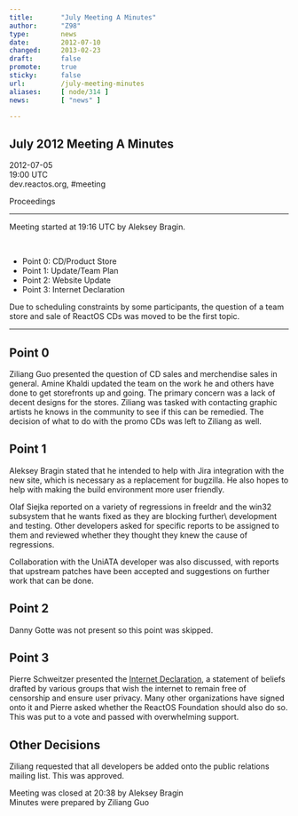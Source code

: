 ```yaml
---
title:       "July Meeting A Minutes"
author:      "Z98"
type:        news
date:        2012-07-10
changed:     2013-02-23
draft:       false
promote:     true
sticky:      false
url:         /july-meeting-minutes
aliases:     [ node/314 ]
news:        [ "news" ]

---
```


<h2>July 2012 Meeting A Minutes</h2>
<p>2012-07-05<br />19:00 UTC<br />dev.reactos.org, #meeting</p>
<p>Proceedings</p>
<hr />
<p>Meeting started at 19:16 UTC by Aleksey Bragin.</p>
<p>&nbsp;</p>
<ul>
<li>Point 0: CD/Product Store</li>
<li>Point 1: Update/Team Plan</li>
<li>Point 2: Website Update</li>
<li>Point 3: Internet Declaration</li>
</ul>
<p>Due to scheduling constraints by some participants, the question of a team store and sale of ReactOS CDs was moved to be the first topic.</p>
<p>
<hr />
</p>
<h2>Point 0</h2>
<p>Ziliang Guo presented the question of CD sales and merchendise sales in general. Amine Khaldi updated the team on the work he and others have done to get storefronts up and going. The primary concern was a lack of decent designs for the stores. Ziliang was tasked with contacting graphic artists he knows in the community to see if this can be remedied. The decision of what to do with the promo CDs was left to Ziliang as well.</p>
<h2>Point 1</h2>
<p>Aleksey Bragin stated that he intended to help with Jira integration with the new site, which is necessary as a replacement for bugzilla. He also hopes to help with making the build environment more user friendly.</p>
<p>Olaf Siejka reported on a variety of regressions in freeldr and the win32 subsystem that he wants fixed as they are blocking further\ development and testing. Other developers asked for specific reports to be assigned to them and reviewed whether they thought they knew the cause of regressions.</p>
<p>Collaboration with the UniATA developer was also discussed, with reports that upstream patches have been accepted and suggestions on further work that can be done.</p>
<h2>Point 2</h2>
<p>Danny Gotte was not present so this point was skipped.</p>
<h2>Point 3</h2>
<p>Pierre Schweitzer presented the <a href="http://www.internetdeclaration.org/freedom">Internet Declaration</a>, a statement of beliefs drafted by various groups that wish the internet to remain free of<br />censorship and ensure user privacy. Many other organizations have signed onto it and Pierre asked whether the ReactOS Foundation should also do so. This was put to a vote and passed with overwhelming support.</p>
<h2>Other Decisions</h2>
<p>Ziliang requested that all developers be added onto the public relations mailing list. This was approved.</p>
<p>Meeting was closed at 20:38 by Aleksey Bragin<br />Minutes were prepared by Ziliang Guo</p>
